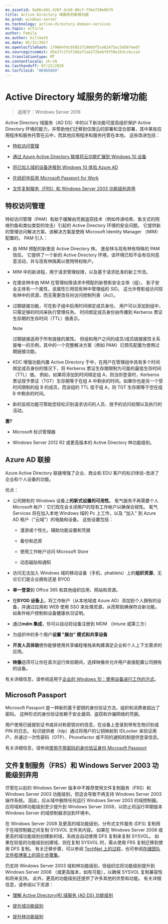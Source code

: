 ```yaml
---
ms.assetid: 9a06cd41-426f-4cb9-89cf-f5be730e0b79
title: Active Directory 域服务的新增功能
ms.prod: windows-server
ms.technology: active-directory-domain-services
ms.topic: article
author: Femila
ms.author: billmath
ms.date: 05/31/2017
ms.openlocfilehash: 179064fdc958537190ddf5ce62475ac5d56fee07
ms.sourcegitcommit: d5e27c1f2f168a71ae272bebf8f50e1b3ccbcca3
ms.translationtype: MT
ms.contentlocale: zh-CN
ms.lasthandoff: 07/23/2020
ms.locfileid: "86965669"
---
```

# <a name="whats-new-in-active-directory-domain-services"></a>Active Directory 域服务的新增功能 

>适用于：Windows Server 2016

Active Directory 域服务（AD DS）中的以下新功能可提高组织保护 Active Directory 环境的能力，并帮助他们迁移到仅限云的部署和混合部署，其中某些应用程序和服务托管在云中，而其他应用程序和服务托管在本地。 这些改进包括：  
  
-   [特权访问管理](/microsoft-identity-manager/pam/privileged-identity-management-for-active-directory-domain-services)  
  
- [通过 Azure Active Directory 联接将云功能扩展到 Windows 10 设备](/azure/active-directory/devices/overview)   
  
- [将已加入域的设备连接到 Windows 10 体验 Azure AD](/azure/active-directory/devices/hybrid-azuread-join-plan)   
  
- [在组织中启用 Microsoft Passport for Work](/windows/security/identity-protection/hello-for-business/hello-identity-verification)    
  
-  [文件复制服务（FRS）和 Windows Server 2003 功能级别弃用](ad-ds/active-directory-functional-levels.md)  
  
  
## <a name="privileged-access-management"></a><a name="BKMK_PAM"></a>特权访问管理  
特权访问管理（PAM）有助于缓解由凭据盗窃技术（例如传递哈希、鱼叉式的网络钓鱼和类似类型的攻击）引起的 Active Directory 环境的安全问题。 它提供新的管理访问解决方案，该解决方案是使用 Microsoft Identity Manager （MIM）配置的。 PAM 引入：  
  
-   由 MIM 预配的新堡垒 Active Directory 林。 堡垒林与现有林有特殊的 PAM 信任。 它提供了一个新的 Active Directory 环境，该环境已知不会有任何恶意活动，并与现有林隔离以使用特权帐户。  
  
-   MIM 中的新进程，用于请求管理权限，以及基于请求批准的新工作流。  
  
-   在堡垒林中由 MIM 在管理权限请求中预配的新卷影安全主体（组）。 影子安全主体有一个属性，该属性引用现有林中管理组的 SID。 这允许卷影组访问现有林中的资源，而无需更改任何访问控制列表（Acl）。  
  
-   过期链接功能，可在影子组中启用时间绑定成员身份。 用户可以添加到组中，只需足够的时间来执行管理任务。 时间绑定成员身份由传播到 Kerberos 票证生存期的生存时间（TTL）值表示。  
  
    > [!NOTE]  
    > 过期链接适用于所有链接的属性。 但组和用户之间的成员/成员链接属性关系是唯一的示例，其中的一个完整解决方案（例如 PAM）已预先配置为使用过期链接功能。  
  
-   KDC 增强功能内置 Active Directory 于中，在用户在管理组中具有多个时间绑定成员身份的情况下，将 Kerberos 票证生存期限制为可能的最低生存时间（TTL）值。 例如，如果将添加到时间绑定组 A，则当你登录时，Kerberos 票证授予票证（TGT）生存期等于在组 A 中剩余的时间。如果你也是另一个受时间限制的组 B 的成员，而该组的 TTL 低于组 A，则 TGT 生存期等于您在组 B 中剩余的时间。  
  
-   新的监视功能可帮助您轻松识别请求访问的人员、授予的访问权限以及执行的活动。  
  
**惠?**  
  
-   Microsoft 标识管理器  
  
-   Windows Server 2012 R2 或更高版本的 Active Directory 林功能级别。  
  
## <a name="azure-ad-join"></a><a name="BKMK_AzureADJoin"></a>Azure AD 联接  
Azure Active Directory 联接增强了企业、商业和 EDU 客户的标识体验-改进了企业和个人设备的功能。  
  
优点：  
  
-   公司拥有的 Windows 设备上**的新式设置的可用性**。 氧气服务不再需要个人 Microsoft 帐户：它们现在会关闭用户的现有工作帐户以确保合规性。 氧气 Services 将在加入本地 Windows 域的 Pc 上工作，以及 "加入" 到 Azure AD 租户（"云域"）的电脑和设备。 这些设置包括：  
  
    -   漫游或个性化，辅助功能设置和凭据  
  
    -   备份和还原  
  
    -   使用工作帐户访问 Microsoft Store  
  
    -   动态磁贴和通知  
  
-   访问无法加入 Windows 域的移动设备（手机、phablets）上的**组织资源**，无论它们是企业拥有还是 BYOD  
  
-   **单一登录**到 Office 365 和其他组织应用、网站和资源。  
  
-   在**BYOD 设备上**，将工作帐户（从本地域或 Azure AD）添加到个人拥有的设备，并通过应用和 WEB 使用 SSO 来处理资源，从而帮助确保符合新功能，如条件帐户控制和设备健康状况证明。  
  
-   通过**mdm 集成**，你可以自动将设备注册到 MDM （Intune 或第三方）  
  
-   为组织中的多个用户**设置 "展台" 模式和共享设备**  
  
-   **开发人员体验**使你能够使用共享编程堆栈来构建满足企业和个人上下文需求的应用。  
  
-   **映像**选项可让你在首次运行体验期间，选择映像并允许用户直接配置公司拥有的设备。  
  
有关详细信息，请参阅适用于[企业的 Windows 10：使用设备进行工作的方式](/azure/active-directory/devices/overview)。  
  
## <a name="microsoft-passport"></a><a name="BKMK_IDLocker"></a>Microsoft Passport  
Microsoft Passport 是一种新的基于密钥的身份验证方法，组织和消费者超出了密码。 这种形式的身份验证依赖于安全漏洞、盗窃和诈骗网络的凭据。  
  
用户使用已链接到证书或非对称密钥对的信息，在设备上登录到带有生物识别或 PIN 的日志。 标识提供者（Idp）通过将用户的公钥映射到 IDLocker 来验证用户，并通过一次性密码（OTP）、Phonefactor 或不同的通知机制提供登录信息。  
  
有关详细信息，请参阅[使用不带密码的身份验证身份 Microsoft Passport](/windows/security/identity-protection/hello-for-business/hello-identity-verification)  
  
## <a name="deprecation-of-file-replication-service-frs-and-windows-server-2003-functional-levels"></a><a name="BKMK_FRSDeprecation"></a>文件复制服务（FRS）和 Windows Server 2003 功能级别弃用  
尽管在以前的 Windows Server 版本中不推荐使用文件复制服务（FRS）和 Windows Server 2003 功能级别，但这会导致不再支持 Windows Server 2003 操作系统。 因此，应从域中删除任何运行 Windows Server 2003 的域控制器。 应将域和林功能级别至少提升到 Windows Server 2008，以防止将运行早期版本 Windows Server 的域控制器添加到环境中。  
  
在 Windows Server 2008 及更高的域功能级别，分布式文件服务 (DFS) 复制用于在域控制器之间复制 SYSVOL 文件夹内容。 如果在 Windows Server 2008 或更高的域功能级别创建新的域，系统会自动使用 DFS 复制来复制 SYSVOL。 如果在较低的功能级别创建域，则在复制 SYSVOL 时，需从使用 FRS 复制迁移到使用 DFS 复制。 有关迁移步骤，可以参阅 [TechNet 上的过程](../storage/dfs-replication/migrate-sysvol-to-dfsr.md)，也可参阅[存储团队文件柜博客上的简化步骤集](https://techcommunity.microsoft.com/t5/storage-at-microsoft/bg-p/FileCAB)。  
  
仍支持 Windows Server 2003 域和林功能级别，但组织应将功能级别提升到 Windows Server 2008 （或更高版本，如有可能），以确保 SYSVOL 复制兼容性和将来支持。 此外，更高的功能级别还提供了许多其他的优势和功能。 有关详细信息，请参阅以下资源：  
  
-   [理解 Active Directory(R) 域服务 (AD DS) 功能级别](ad-ds/active-directory-functional-levels.md)  
  
-   [提升域功能级别](/previous-versions/windows/it-pro/windows-server-2008-R2-and-2008/cc753104(v=ws.11))  
  
-   [提升林功能级别](/previous-versions/windows/it-pro/windows-server-2008-R2-and-2008/cc730985(v=ws.11))  
  
